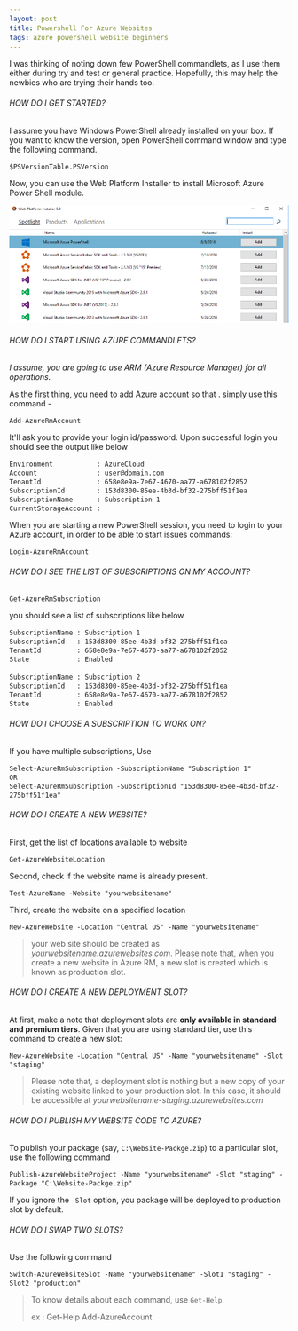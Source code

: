 ```yaml
---
layout: post
title: Powershell For Azure Websites
tags: azure powershell website beginners
---
```


I was thinking of noting down few PowerShell commandlets, as I use them  either during try and test or general practice. Hopefully, this may help the newbies who are trying their hands too.

###### HOW DO I GET STARTED?
I assume you have Windows PowerShell already installed on your box. If you want to know the version, open PowerShell command window and type the following command.

    $PSVersionTable.PSVersion

Now, you can use the Web Platform Installer to install Microsoft Azure Power Shell module.

<img src="/public/image/posts/wpi-view.png" />

###### HOW DO I START USING AZURE COMMANDLETS?

*I assume, you are going to use ARM (Azure Resource Manager) for all operations.* 

As the first thing, you need to add Azure account so that . simply use this command -

    Add-AzureRmAccount

It'll ask you to provide your login id/password. Upon successful login you should see the output like below


	Environment           : AzureCloud
	Account               : user@domain.com
	TenantId              : 658e8e9a-7e67-4670-aa77-a678102f2852
	SubscriptionId        : 153d8300-85ee-4b3d-bf32-275bff51f1ea
	SubscriptionName      : Subscription 1
	CurrentStorageAccount : 
	

When you are starting a new PowerShell session, you need to login to your Azure account, in order to be able to start issues commands:

	Login-AzureRmAccount   

###### HOW DO I SEE THE LIST OF SUBSCRIPTIONS ON MY ACCOUNT?

    Get-AzureRmSubscription

you should see a list of subscriptions like below

    
    SubscriptionName : Subscription 1
    SubscriptionId   : 153d8300-85ee-4b3d-bf32-275bff51f1ea
    TenantId 		 : 658e8e9a-7e67-4670-aa77-a678102f2852
    State			 : Enabled
    
    SubscriptionName : Subscription 2
    SubscriptionId   : 153d8300-85ee-4b3d-bf32-275bff51f1ea
    TenantId 		 : 658e8e9a-7e67-4670-aa77-a678102f2852
    State			 : Enabled


###### HOW DO I CHOOSE A SUBSCRIPTION TO WORK ON?
If you have multiple subscriptions, 
Use 

	Select-AzureRmSubscription -SubscriptionName "Subscription 1"
	OR
	Select-AzureRmSubscription -SubscriptionId "153d8300-85ee-4b3d-bf32-275bff51f1ea"


###### HOW DO I CREATE A NEW WEBSITE?
First, get the list of locations available to website

	Get-AzureWebsiteLocation

Second, check if the website name is already present.

    Test-AzureName -Website "yourwebsitename"

Third, create the website on a specified location
    
    New-AzureWebsite -Location "Central US" -Name "yourwebsitename"

> your web site should be created as *yourwebsitename.azurewebsites.com*. Please note that, when you create a new website in Azure RM, a new slot is created which is known as production slot.


###### HOW DO I CREATE A NEW DEPLOYMENT SLOT?
At first, make a note that deployment slots are **only available in standard and premium tiers**.
Given that you are using standard tier, use this command to create a new slot:

    New-AzureWebsite -Location "Central US" -Name "yourwebsitename" -Slot "staging"

> Please note that, a deployment slot is nothing but a new copy of your existing website linked to your production slot. In this case, it should be accessible at *yourwebsitename-staging.azurewebsites.com*

###### HOW DO I PUBLISH MY WEBSITE CODE TO AZURE?
To publish your package (say, `C:\Website-Packge.zip`) to a particular slot, use the following command

    Publish-AzureWebsiteProject -Name "yourwebsitename" -Slot "staging" -Package "C:\Website-Packge.zip"

If you ignore the `-Slot` option, you package will be deployed to production slot by default.

###### HOW DO I SWAP TWO SLOTS?
Use the following command

    Switch-AzureWebsiteSlot -Name "yourwebsitename" -Slot1 "staging" -Slot2 "production"

> To know details about each command, use `Get-Help`.
> 
> ex : Get-Help Add-AzureAccount
